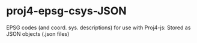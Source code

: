 # proj4-epsg-csys-JSON
EPSG codes (and coord. sys. descriptions) for use with Proj4-js: Stored as JSON objects (.json files)
